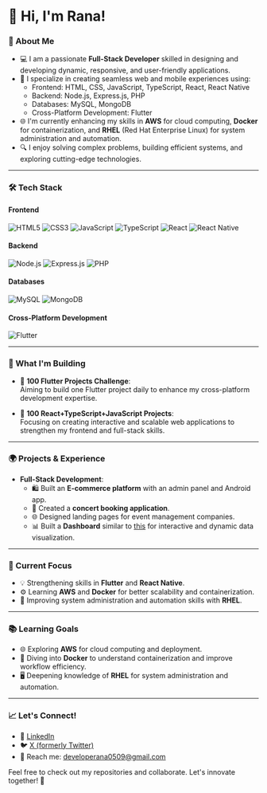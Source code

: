 # 👋 Hi, I'm Rana!

### 🌟 About Me
- 💻 I am a passionate **Full-Stack Developer** skilled in designing and developing dynamic, responsive, and user-friendly applications.  
- 🚀 I specialize in creating seamless web and mobile experiences using:
  - Frontend: HTML, CSS, JavaScript, TypeScript, React, React Native  
  - Backend: Node.js, Express.js, PHP  
  - Databases: MySQL, MongoDB  
  - Cross-Platform Development: Flutter  
- 🌐 I'm currently enhancing my skills in **AWS** for cloud computing, **Docker** for containerization, and **RHEL** (Red Hat Enterprise Linux) for system administration and automation.
- 🔍 I enjoy solving complex problems, building efficient systems, and exploring cutting-edge technologies.

---

### 🛠️ Tech Stack
#### Frontend
![HTML5](https://img.shields.io/badge/-HTML5-E34F26?style=flat&logo=html5&logoColor=white)
![CSS3](https://img.shields.io/badge/-CSS3-1572B6?style=flat&logo=css3&logoColor=white)
![JavaScript](https://img.shields.io/badge/-JavaScript-F7DF1E?style=flat&logo=javascript&logoColor=black)
![TypeScript](https://img.shields.io/badge/-TypeScript-3178C6?style=flat&logo=typescript&logoColor=white)
![React](https://img.shields.io/badge/-React-61DAFB?style=flat&logo=react&logoColor=black)
![React Native](https://img.shields.io/badge/-React%20Native-61DAFB?style=flat&logo=react&logoColor=black)

#### Backend
![Node.js](https://img.shields.io/badge/-Node.js-339933?style=flat&logo=node.js&logoColor=white)
![Express.js](https://img.shields.io/badge/-Express.js-000000?style=flat&logo=express&logoColor=white)
![PHP](https://img.shields.io/badge/-PHP-777BB4?style=flat&logo=php&logoColor=white)

#### Databases
![MySQL](https://img.shields.io/badge/-MySQL-4479A1?style=flat&logo=mysql&logoColor=white)
![MongoDB](https://img.shields.io/badge/-MongoDB-47A248?style=flat&logo=mongodb&logoColor=white)

#### Cross-Platform Development
![Flutter](https://img.shields.io/badge/-Flutter-02569B?style=flat&logo=flutter&logoColor=white)

---

### 🔨 What I'm Building
- 🚀 **100 Flutter Projects Challenge**:  
  Aiming to build one Flutter project daily to enhance my cross-platform development expertise.  

- 🌟 **100 React+TypeScript+JavaScript Projects**:  
  Focusing on creating interactive and scalable web applications to strengthen my frontend and full-stack skills.  

---

### 🌍 Projects & Experience
- **Full-Stack Development**:
  - 🛍️ Built an **E-commerce platform** with an admin panel and Android app.
  - 🎵 Created a **concert booking application**.
  - 🌐 Designed landing pages for event management companies.
  - 📊 Built a **Dashboard** similar to [this](https://dashstack-react.netlify.app/) for interactive and dynamic data visualization.

---

### 🎯 Current Focus
- 💡 Strengthening skills in **Flutter** and **React Native**.
- ⚙️ Learning **AWS** and **Docker** for better scalability and containerization.
- 🔧 Improving system administration and automation skills with **RHEL**.

---

### 📚 Learning Goals
- 🌐 Exploring **AWS** for cloud computing and deployment.
- 🐳 Diving into **Docker** to understand containerization and improve workflow efficiency.
- 🖥️ Deepening knowledge of **RHEL** for system administration and automation.

---

### 📈 Let's Connect!
- 💼 [LinkedIn](https://www.linkedin.com/in/rana-yograj-b90111228/)  
- 🐦 [X (formerly Twitter)](https://x.com/ranaDeve0)  
- 📧 Reach me: developerana0509@gmail.com  

Feel free to check out my repositories and collaborate. Let's innovate together! 🚀
